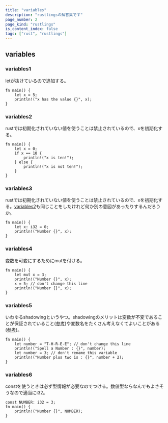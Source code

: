 ```yaml
---
title: "variables"
description: "rustlingsの解答集です"
page_number: 2
page_kind: "rustlings"
is_content_index: false
tags: ["rust", "rustlings"]
---
```


## variables
### variables1
letが抜けているので追加する。
```
fn main() {
    let x = 5;
    println!("x has the value {}", x);
}
```

### variables2
rustでは初期化されていない値を使うことは禁止されているので、xを初期化する。
```
fn main() {
    let x = 0;
    if x == 10 {
        println!("x is ten!");
    } else {
        println!("x is not ten!");
    }
}
```

### variables3
rustでは初期化されていない値を使うことは禁止されているので、xを初期化する。[variables2](#variables2)も同じことをしたけれど何か別の意図があったりするんだろうか。
```
fn main() {
    let x: i32 = 0;
    println!("Number {}", x);
}
```

### variables4
変数を可変にするためにmutを付ける。
```
fn main() {
    let mut x = 3;
    println!("Number {}", x);
    x = 5; // don't change this line
    println!("Number {}", x);
}
```

### variables5
いわゆるshadowingというやつ。shadowingのメリットは変数が不変であることが保証されていること([参考](https://zenn.dev/freeserver/articles/e9d91d3dab9577))や変数名をたくさん考えなくてよいことがある([参考](https://dev.classmethod.jp/articles/trpl-study-meeting-report-part3/))。
```
fn main() {
    let number = "T-H-R-E-E"; // don't change this line
    println!("Spell a Number : {}", number);
    let number = 3; // don't rename this variable
    println!("Number plus two is : {}", number + 2);
}
```
### variables6
constを使うときは必ず型情報が必要なのでつける。数値型ならなんでもよさそうなので適当にi32。
```
const NUMBER: i32 = 3;
fn main() {
    println!("Number {}", NUMBER);
}
```